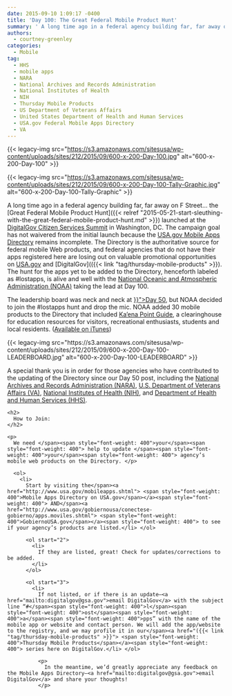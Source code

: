 ```yaml
---
date: 2015-09-10 1:09:17 -0400
title: 'Day 100: The Great Federal Mobile Product Hunt'
summary: ' A long time ago in a federal agency building far, far away on F Street&hellip; the Great Federal Mobile Product Hunt launched at the DigitalGov Citizen Services Summit in Washington, DC. The campaign goal has not waivered from the initial launch because the USA.gov Mobile'
authors:
  - courtney-greenley
categories:
  - Mobile
tag:
  - HHS
  - mobile apps
  - NARA
  - National Archives and Records Administration
  - National Institutes of Health
  - NIH
  - Thursday Mobile Products
  - US Department of Veterans Affairs
  - United States Department of Health and Human Services
  - USA.gov Federal Mobile Apps Directory
  - VA
---
```


{{< legacy-img src="https://s3.amazonaws.com/sitesusa/wp-content/uploads/sites/212/2015/09/600-x-200-Day-100.jpg" alt="600-x-200-Day-100" >}}

{{< legacy-img src="https://s3.amazonaws.com/sitesusa/wp-content/uploads/sites/212/2015/09/600-x-200-Day-100-Tally-Graphic.jpg" alt="600-x-200-Day-100-Tally-Graphic" >}}

A long time ago in a federal agency building far, far away on F Street… the </span>[<span style="font-weight: 400">Great Federal Mobile Product Hunt</span>]({{< relref "2015-05-21-start-sleuthing-with-the-great-federal-mobile-product-hunt.md" >}}) <span style="font-weight: 400">launched at the <a href="https://summit.WHATEVER/">DigitalGov Citizen Services Summit</a> in Washington, DC. The campaign goal has not waivered from the initial launch because the </span>[<span style="font-weight: 400">USA.gov Mobile Apps Directory</span>](https://www.usa.gov/mobile-apps) <span style="font-weight: 400">remains incomplete. The Directory is the authoritative source for federal mobile Web products, and federal agencies that do </span><span style="font-weight: 400">not</span> <span style="font-weight: 400">have their apps registered here are losing out on valuable promotional opportunities on </span>[<span style="font-weight: 400">USA.gov</span>](https://www.usa.gov/mobile-apps) <span style="font-weight: 400">and </span>[<span style="font-weight: 400">DigitalGov</span>](({{< link "tag/thursday-mobile-products" >}})<span style="font-weight: 400">. The hunt for the apps yet to be added to the Directory, henceforth labeled as #lostapps, is alive and well with the </span>[<span style="font-weight: 400">National Oceanic and Atmospheric Administration (NOAA)</span>](http://www.noaa.gov/) <span style="font-weight: 400">taking the lead at Day 100.  </p> 

<p>
  The leadership board was neck and neck at <a href="{{< relref "2015-07-09-day-50-the-great-federal-mobile-product-hunt.md" >}}">Day 50</a>, but NOAA decided to join the #lostapps hunt and drop the mic.  NOAA added 30 mobile products to the Directory that included </span><a href="http://www.education.noaa.gov/mobile/index.php"><span style="font-weight: 400">Ka’ena Point Guide</span></a><span style="font-weight: 400">, a clearinghouse for education resources for visitors, recreational enthusiasts, students and local residents. (</span><a href="https://itunes.apple.com/us/app/kaena-point/id663110768?mt=8"><span style="font-weight: 400">Available on iTunes</span></a><span style="font-weight: 400">)</p>

  <p>
    {{< legacy-img src="https://s3.amazonaws.com/sitesusa/wp-content/uploads/sites/212/2015/09/600-x-200-Day-100-LEADERBOARD.jpg" alt="600-x-200-Day-100-LEADERBOARD" >}}
  </p>

  <p>
    A special thank you is in order for those agencies who have contributed to the updating of the Directory since our Day 50 post, including the </span><a href="http://www.archives.gov/"><span style="font-weight: 400">National Archives and Records Administration (NARA)</span></a><span style="font-weight: 400">, </span><a href="http://www.va.gov/"><span style="font-weight: 400">U.S. Department of Veterans Affairs (VA)</span></a><span style="font-weight: 400">, </span><a href="http://www.nih.gov/"><span style="font-weight: 400">National Institutes of Health (NIH)</span></a><span style="font-weight: 400">, and </span><a href="http://www.hhs.gov/"><span style="font-weight: 400"> Department of Health and Human Services (HHS)</span></a><span style="font-weight: 400">. </p>

    <h2>
      How to Join:
    </h2>

    <p>
      We need </span><span style="font-weight: 400">your</span><span style="font-weight: 400"> help to update </span><span style="font-weight: 400">your</span><span style="font-weight: 400"> agency’s mobile web products on the Directory. </p>

      <ol>
        <li>
          Start by visiting the</span><a href="http://www.usa.gov/mobileapps.shtml"> <span style="font-weight: 400">Mobile Apps Directory on USA.gov</span></a><span style="font-weight: 400"> AND</span><a href="http://www.usa.gov/gobiernousa/conectese-gobierno/apps.moviles.shtml"> <span style="font-weight: 400">GobiernoUSA.gov</span></a><span style="font-weight: 400"> to see if your agency’s products are listed.</li> </ol>

          <ol start="2">
            <li>
              If they are listed, great! Check for updates/corrections to be added.
            </li>
          </ol>

          <ol start="3">
            <li>
              If not listed, or if there is an update—<a href="mailto:digitalgov@gsa.gov">email DigitalGov</a> with the subject line “#</span><span style="font-weight: 400">l</span><span style="font-weight: 400">ost</span><span style="font-weight: 400">a</span><span style="font-weight: 400">pps” with the name of the mobile app or website and contact person. We will add the app/website to the registry, and we may profile it in our</span><a href="({{< link "tag/thursday-mobile-products" >}}"> <span style="font-weight: 400">Thursday Mobile Products</span></a><span style="font-weight: 400"> series here on DigitalGov.</li> </ol>

              <p>
                In the meantime, we’d greatly appreciate any feedback on the Mobile Apps Directory—<a href="mailto:digitalgov@gsa.gov">email DigitalGov</a> and share your thoughts!
              </p>
